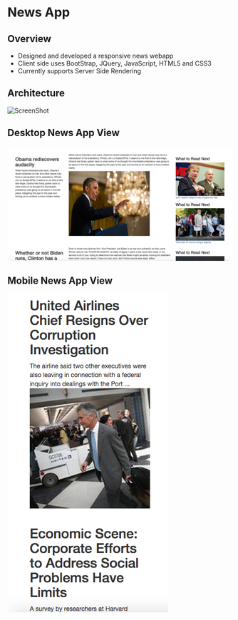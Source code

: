 # News App
## Overview
- Designed and developed a responsive news webapp
- Client side uses BootStrap, JQuery, JavaScript, HTML5 and CSS3
- Currently supports Server Side Rendering

## Architecture
![ScreenShot](http://www.websequencediagrams.com/cgi-bin/cdraw?lz=dGl0bGUgTmV3cyBXZWIgQXBwCgoKQ2xpZW50LT5Ob2RlSlM6IFJlcXVlc3QKbm90ZSByaWdodCBvZiAAIAY6IFVzZXIgcgAcBwAtBi0-WWFob29BUEk6AFYGQ29udGVudCBEYXRhAEYJABwIAF8KAB8NUmVzcG9uc2UASwkAaQhIVE1MABUJIHdpdGgAUwUAgQgXU2VydmVyLVNpZGUgUmVuZGVyaW5nCgo&s=earth)

## Desktop News App View
![ScreenShot](https://github.com/netra/newsapp/blob/master/public/images/newsapp-desktop.png)

## Mobile News App View
![ScreenShot](https://github.com/netra/newsapp/blob/master/public/images/newsapp-mobile.png)

